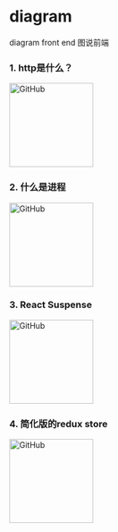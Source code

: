 # diagram
diagram front end 图说前端

### 1. http是什么？
<a href="https://raw.githubusercontent.com/ihtml5/diagram/master/http%20what.png"><img src="https://raw.githubusercontent.com/ihtml5/diagram/master/http%20what.png" alt="GitHub" title="http what" width="150" height="150" /></a>

### 2. 什么是进程
<a href="https://raw.githubusercontent.com/ihtml5/diagram/master/process.jpg"><img src="https://raw.githubusercontent.com/ihtml5/diagram/master/process.jpg" alt="GitHub" title="http what" width="150" height="150"/></a>

### 3. React Suspense
<a href="https://raw.githubusercontent.com/ihtml5/diagram/master/React%20Suspense%20Cheat%20Sheet.png"><img src="https://raw.githubusercontent.com/ihtml5/diagram/master/React%20Suspense%20Cheat%20Sheet.png" alt="GitHub" title="http what" width="150" height="150" /></a>
### 4. 简化版的redux store
<a href="https://raw.githubusercontent.com/ihtml5/diagram/master/redux%20store.jpg"><img src="https://raw.githubusercontent.com/ihtml5/diagram/master/redux%20store.jpg" alt="GitHub" title="http what" width="150" height="150" /></a>

